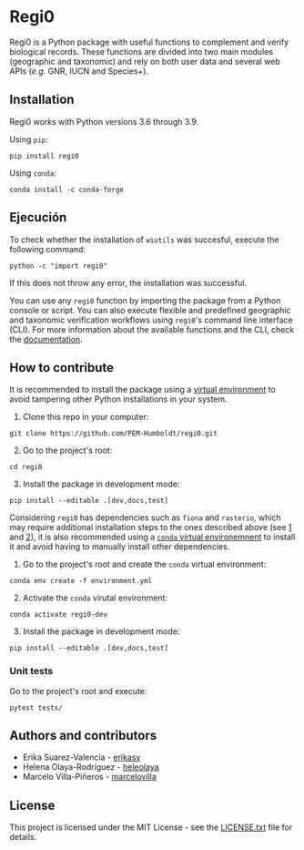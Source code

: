 # Regi0

Regi0 is a Python package with useful functions to complement and verify biological records. These functions are divided into two main modules (geographic and taxonomic) and rely on both user data and several web APIs (*e.g.* GNR, IUCN and Species+).

## Installation

Regi0 works with Python versions 3.6 through 3.9.

Using `pip`:
```shell
pip install regi0
```

Using `conda`:
```shell
conda install -c conda-forge
```

## Ejecución
To check whether the installation of `wiutils` was succesful, execute the following command:

```shell
python -c "import regi0"
```
If this does not throw any error, the installation was successful.

You can use any `regi0` function by importing the package from a Python console or script. You can also execute flexible and predefined geographic and taxonomic verification workflows using `regi0`'s command line interface (CLI). For more information about the available functions and the CLI, check the [documentation](https://regi0.readthedocs.io).

## How to contribute

It is recommended to install the package using a [virtual environment](https://www.python.org/dev/peps/pep-0405/) to avoid tampering other Python installations in your system.

1. Clone this repo in your computer:
```shell
git clone https://github.com/PEM-Humboldt/regi0.git
```

2. Go to the project's root:
```shell
cd regi0
```

3. Install the package in development mode:
```shell
pip install --editable .[dev,docs,test]
```

Considering `regi0` has dependencies such as `fiona` and `rasterio`, which may require additional installation steps to the ones described above (see [1] and [2]), it is also recommended using a [`conda` virtual environemnent](https://conda.io/projects/conda/en/latest/user-guide/tasks/manage-environments.html) to install it and avoid having to manually install other dependencies.

1. Go to the project's root and create the `conda` virtual environment:
```shell
conda env create -f environment.yml
```

2. Activate the `conda` virutal environment:
```shell
conda activate regi0-dev
```

3. Install the package in development mode:
```shell
pip install --editable .[dev,docs,test]
```

### Unit tests
Go to the project's root and execute:

```
pytest tests/
```

## Authors and contributors

* Erika Suarez-Valencia - [erikasv](https://github.com/erikasv)
* Helena Olaya-Rodríguez - [heleolaya](https://github.com/heleolaya)
* Marcelo Villa-Piñeros - [marcelovilla](https://github.com/marcelovilla)

## License
This project is licensed under the MIT License - see the [LICENSE.txt](LICENSE.txt) file for details.

[1]: https://github.com/Toblerity/Fiona#installation
[2]: https://github.com/mapbox/rasterio#installation
